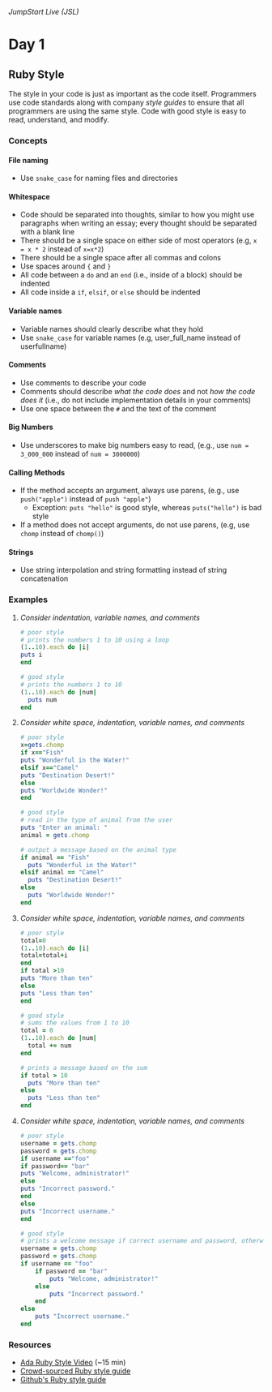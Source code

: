 _JumpStart Live (JSL)_
# Day 1
## Ruby Style

The style in your code is just as important as the code itself. Programmers use code standards along with company _style guides_ to ensure that all programmers are using the same style. Code with good style is easy to read, understand, and modify.

### Concepts
#### File naming
* Use `snake_case` for naming files and directories

#### Whitespace
* Code should be separated into thoughts, similar to how you might use paragraphs when writing an essay; every thought should be separated with a blank line
* There should be a single space on either side of most operators (e.g, `x = x * 2` instead of `x=x*2`)
* There should be a single space after all commas and colons
* Use spaces around `{` and `}`
* All code between a `do` and an `end` (i.e., inside of a block) should be indented
* All code inside a `if`, `elsif`, or `else` should be indented

#### Variable names
* Variable names should clearly describe what they hold
* Use `snake_case` for variable names (e.g, user_full_name instead of userfullname)

#### Comments
* Use comments to describe your code
* Comments should describe _what the code does_ and not _how the code does it_ (i.e., do not include implementation details in your comments)
* Use one space between the `#` and the text of the comment

#### Big Numbers
* Use underscores to make big numbers easy to read, (e.g., use `num = 3_000_000` instead of `num = 3000000`)

#### Calling Methods
* If the method accepts an argument, always use parens, (e.g., use `push("apple")` instead of `push "apple"`)
	* Exception: `puts "hello"` is good style, whereas `puts("hello")` is bad style
* If a method does not accept arguments, do not use parens, (e.g, use `chomp` instead of `chomp()`)

#### Strings
* Use string interpolation and string formatting instead of string concatenation

### Examples
1. _Consider indentation, variable names, and comments_
	```ruby
	# poor style
	# prints the numbers 1 to 10 using a loop
	(1..10).each do |i|
	puts i
	end
	```

	```ruby
	# good style
	# prints the numbers 1 to 10
	(1..10).each do |num|
	  puts num
	end
	```

2. _Consider white space, indentation, variable names, and comments_
	
	```ruby
	# poor style
	x=gets.chomp
	if x=="Fish"
	puts "Wonderful in the Water!"
	elsif x=="Camel"
	puts "Destination Desert!"
	else
	puts "Worldwide Wonder!"
	end
	```

	```ruby
	# good style
	# read in the type of animal from the user
	puts "Enter an animal: "
	animal = gets.chomp

	# output a message based on the animal type
	if animal == "Fish"
	  puts "Wonderful in the Water!"
	elsif animal == "Camel"
	  puts "Destination Desert!"
	else
	  puts "Worldwide Wonder!"
	end
	```

3. _Consider white space, indentation, variable names, and comments_
	
	```ruby
	# poor style
	total=0
	(1..10).each do |i|
	total=total+i
	end
	if total >10
	puts "More than ten"
	else
	puts "Less than ten"
	end
	```

	```ruby
	# good style
	# sums the values from 1 to 10
	total = 0
	(1..10).each do |num|
	  total += num
	end

	# prints a message based on the sum
	if total > 10
	  puts "More than ten"
	else
	  puts "Less than ten"
	end
	```

4. _Consider white space, indentation, variable names, and comments_

	```ruby
	# poor style
	username = gets.chomp
	password = gets.chomp
	if username =="foo"
	if password== "bar"
	puts "Welcome, administrator!"
	else
	puts "Incorrect password."
	end
	else
	puts "Incorrect username."
	end
	```

	```ruby
	# good style
	# prints a welcome message if correct username and password, otherwise prints error message
	username = gets.chomp
	password = gets.chomp
	if username == "foo"
		if password == "bar"
			puts "Welcome, administrator!"
		else
			puts "Incorrect password."
		end
	else
		puts "Incorrect username."
	end
	```

### Resources
* [Ada Ruby Style Video](https://adaacademy.hosted.panopto.com/Panopto/Pages/Viewer.aspx?id=7387c766-7e2c-43b6-84f5-3f8b45d0f1f0) (~15 min)
* [Crowd-sourced Ruby style guide](https://github.com/bbatsov/ruby-style-guide)
* [Github's Ruby style guide](https://github.com/github/rubocop-github/blob/master/STYLEGUIDE.md)
